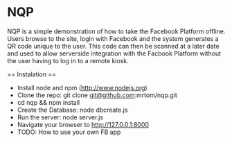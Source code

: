 NQP
=======================

NQP is a simple demonstration of how to take the Facebook Platform offline. Users browse to the site, login with Facebook and the system generates a QR code unique to the user. This code can then be scanned at a later date and used to allow serverside integration with the Facbook Platform without the user having to log in to a remote kiosk.

== Instalation ==

 * Install node and npm (http://www.nodejs.org)
 * Clone the repo: git clone git@github.com:mrtom/nqp.git
 * cd nqp && npm install
 * Create the Database: node dbcreate.js
 * Run the server: node server.js
 * Navigate your browser to http://127.0.0.1:8000
 * TODO: How to use your own FB app
